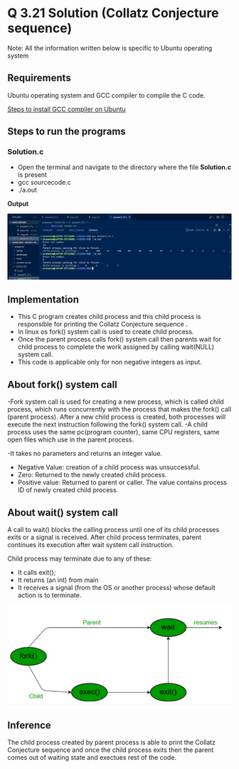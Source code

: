 # Q 3.21 Solution (Collatz Conjecture sequence)

Note: All the information written below is specific to Ubuntu operating system


## Requirements
Ubuntu operating system and GCC compiler to compile the C code.

[Steps to install GCC compiler on Ubuntu](https://linuxize.com/post/how-to-install-gcc-compiler-on-ubuntu-18-04/#installing-gcc-on-ubuntu)

## Steps to run the programs

### Solution.c
 - Open the terminal and navigate to the directory where the file **Solution.c** is present
-  gcc sourcecode.c
- ./a.out


**Output**

 ![App Screenshot](https://github.com/PRASANNA-416/CS252-OS-Project-2022/blob/main/Answer%20for%203.21/output%20for%203_21.JPG)

## Implementation
- This C program creates child process and this child process is responsible for printing the Collatz Conjecture sequence .
- In linux os fork() system call is used to create child process.
- Once the parent process calls fork() system call then parents wait for child process to complete the work assigned by calling wait(NULL) system call.
- This code is applicable only for non negative integers as input.

## About fork() system call
-Fork system call is used for creating a new process, which is called child process, which runs concurrently with the process that makes the fork() call (parent process). After a new child process is created, both processes will execute the next instruction following the fork() system call.
-A child process uses the same pc(program counter), same CPU registers, same open files which use in the parent process.

-It takes no parameters and returns an integer value. 
- Negative Value: creation of a child process was unsuccessful.
- Zero: Returned to the newly created child process.
- Positive value: Returned to parent or caller. The value contains process ID of newly created child process.

## About wait() system call
A call to wait() blocks the calling process until one of its child processes exits or a signal is received. After child process terminates, parent continues its execution after wait system call instruction. 

Child process may terminate due to any of these: 
- It calls exit();
- It returns (an int) from main
- It receives a signal (from the OS or another process) whose default action is to terminate.

![App Screenshot](https://github.com/bhim4078652/CS-252-Minor-Assignment/blob/main/Q-3.21/pic%202.png)

## Inference
The child process created by parent process is able to print the Collatz Conjecture sequence and once the child process exits then the parent comes out of waiting state and exectues rest of the code.
